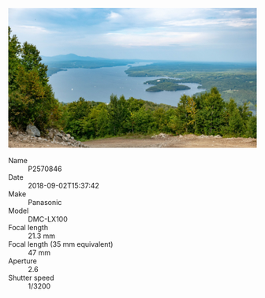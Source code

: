 [![P2570846](/photos/hd/P2570846.jpg)](/photos/full/P2570846.jpg?raw=true)

<dl>
  <dt>Name</dt>
  <dd>P2570846</dd>
  <dt>Date</dt>
  <dd>2018-09-02T15:37:42</dd>
  <dt>Make</dt>
  <dd>Panasonic</dd>
  <dt>Model</dt>
  <dd>DMC-LX100</dd>
  <dt>Focal length</dt>
  <dd>21.3 mm</dd>
  <dt>Focal length (35 mm equivalent)</dt>
  <dd>47 mm</dd>
  <dt>Aperture</dt>
  <dd>2.6</dd>
  <dt>Shutter speed</dt>
  <dd>1/3200</dd>
</dl>
